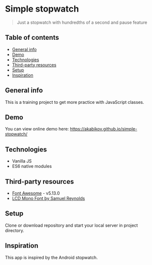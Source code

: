 # Simple stopwatch
> Just a stopwatch with hundredths of a second and pause feature

## Table of contents
* [General info](#general-info)
* [Demo](#demo)
* [Technologies](#technologies)
* [Third-party resources](#third-party-resources)
* [Setup](#setup)
* [Inspiration](#inspiration)

## General info
This is a training project to get more practice with JavaScript classes.

## Demo
You can view online demo here: https://akabikov.github.io/simple-stopwatch/

## Technologies
* Vanilla JS
* ES6 native modules

## Third-party resources
* [Font Awesome](https://fontawesome.com/icons?d=gallery&s=solid&c=audio-video&m=free) - v5.13.0
* [LCD Mono Font by Samuel Reynolds](https://fontsly.com/techno/lcd/lcd_lcd_mono)

## Setup
Clone or download repository and start your local server in project directory.

## Inspiration
This app is inspired by the Android stopwatch.